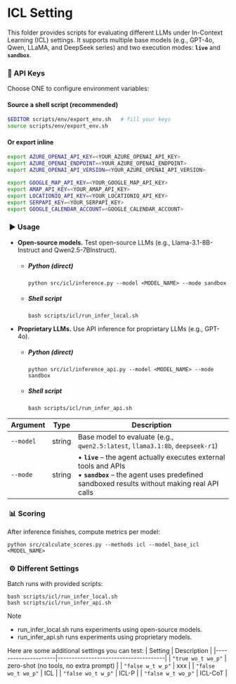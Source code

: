 # ICL Setting
This folder provides scripts for evaluating different LLMs under In-Context Learning (ICL) settings.  It supports multiple base models (e.g., GPT-4o, Qwen, LLaMA, and DeepSeek series) and two execution modes: **`live`** and **`sandbox`**.

### 🔑 API Keys
Choose ONE to configure environment variables:

#### Source a shell script (recommended)
```bash
$EDITOR scripts/env/export_env.sh   # fill your keys
source scripts/env/export_env.sh
```

#### Or export inline
```bash
export AZURE_OPENAI_API_KEY=<YOUR_AZURE_OPENAI_API_KEY>
export AZURE_OPENAI_ENDPOINT=<YOUR_AZURE_OPENAI_ENDPOINT>
export AZURE_OPENAI_API_VERSION=<YOUR_AZURE_OPENAI_API_VERSION>

export GOOGLE_MAP_API_KEY=<YOUR_GOOGLE_MAP_API_KEY>
export AMAP_API_KEY=<YOUR_AMAP_API_KEY>
export LOCATIONIQ_API_KEY=<YOUR_LOCATIONIQ_API_KEY>
export SERPAPI_KEY=<YOUR_SERPAPI_KEY>
export GOOGLE_CALENDAR_ACCOUNT=<GOOGLE_CALENDAR_ACCOUNT>
```
### ️ ▶️ Usage
- **Open-source models.** Test open-source LLMs (e.g., Llama-3.1-8B-Instruct and Qwen2.5-7BInstruct).

  - ##### Python (direct)
    ```
    python src/icl/inference.py --model <MODEL_NAME> --mode sandbox
    ```

  - ##### Shell script
    ```
    bash scripts/icl/run_infer_local.sh
    ```

- **Proprietary LLMs.** Use API inference for proprietary LLMs (e.g., GPT-4o).

  - ##### Python (direct)
    ```
    python src/icl/inference_api.py --model <MODEL_NAME> --mode sandbox
    ```

  - ##### Shell script
    ```
    bash scripts/icl/run_infer_api.sh
    ```

| Argument  | Type   | Description                                                                 |
|-----------|--------|-----------------------------------------------------------------------------|
| `--model` | string | Base model to evaluate (e.g., `qwen2.5:latest`, `llama3.1:8b`, `deepseek-r1`) 
| `--mode`  | string | • **`live`** – the agent actually executes external tools and APIs <br>• **`sandbox`** – the agent uses predefined sandboxed results without making real API calls |

### ️ 📊 Scoring
After inference finishes, compute metrics per model:
```
python src/calculate_scores.py --methods icl --model_base_icl <MODEL_NAME>
```

### ️ ⚙️ Different Settings
Batch runs with provided scripts:
```
bash scripts/icl/run_infer_local.sh
bash scripts/icl/run_infer_api.sh
```
> [!NOTE]
> - run_infer_local.sh runs experiments using open-source models.
> - run_infer_api.sh runs experiments using proprietary models.

Here are some additional settings you can test:
| Setting              | Description                          |
|---------------------|--------------------------------------|
| `"true wo_t wo_p"`  | zero-shot (no tools, no extra prompt) |
| `"false w_t w_p"`   | xxx                                  |
| `"false wo_t wo_p"` | ICL                                  |
| `"false wo_t w_p"`  | ICL-P                                |
| `"false w_t wo_p"`  | ICL-CoT                              |



